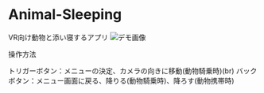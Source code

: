 # Animal-Sleeping
VR向け動物と添い寝するアプリ
![デモ画像](https://user-images.githubusercontent.com/37957948/56710736-88239500-6762-11e9-924c-bb2339dc9042.png)

操作方法

トリガーボタン：メニューの決定、カメラの向きに移動(動物騎乗時)(br)
バックボタン：メニュー画面に戻る、降りる(動物騎乗時)、降ろす(動物携帯時)
